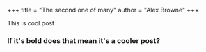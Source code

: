 +++
title = "The second one of many"
author = "Alex Browne"
+++

This is cool post

### If it's bold does that mean it's a cooler post?

